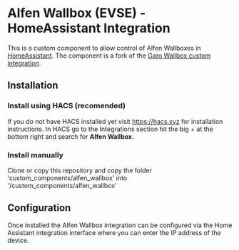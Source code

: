 # Alfen Wallbox (EVSE) - HomeAssistant Integration

This is a custom component to allow control of Alfen Wallboxes in [HomeAssistant](https://home-assistant.io).
The component is a fork of the [Garo Wallbox custom integration](https://github.com/sockless-coding/garo_wallbox).
## Installation

### Install using HACS (recomended)
If you do not have HACS installed yet visit https://hacs.xyz for installation instructions.
In HACS go to the Integrations section hit the big + at the bottom right and search for **Alfen Wallbox**.

### Install manually
Clone or copy this repository and copy the folder 'custom_components/alfen_wallbox' into '<homeassistant config>/custom_components/alfen_wallbox'

## Configuration

Once installed the Alfen Wallbox integration can be configured via the Home Assistant integration interface 
where you can enter the IP address of the device.
